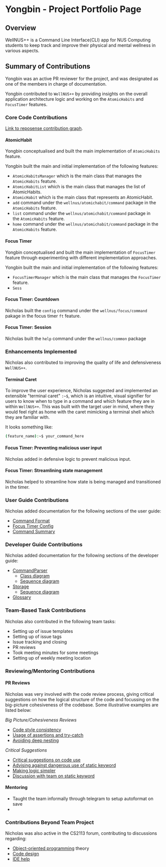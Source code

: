 # Yongbin - Project Portfolio Page

## Overview

WellNUS++ is a Command Line Interface(CLI) app for NUS Computing students to keep track and improve their physical and
mental wellness in various aspects.

## Summary of Contributions

Yongbin was an active PR reviewer for the project, and was designated as one of the members in charge of documentation.

Yongbin contributed to `WellNUS++` by providing insights on the overall application architecture logic and working on
the
`AtomicHabits` and `FocusTimer` features.

### Core Code Contributions

[Link to reposense contribution graph](https://nus-cs2113-ay2223s2.github.io/tp-dashboard/?search=&sort=groupTitle&sortWithin=title&timeframe=commit&mergegroup=&groupSelect=groupByRepos&breakdown=true&checkedFileTypes=docs~functional-code~test-code~other&since=2023-02-17&tabOpen=true&tabType=authorship&tabAuthor=YongbinWang&tabRepo=AY2223S2-CS2113-T12-4%2Ftp%5Bmaster%5D&authorshipIsMergeGroup=false&authorshipFileTypes=docs~functional-code~test-code&authorshipIsBinaryFileTypeChecked=false&authorshipIsIgnoredFilesChecked=false).

#### AtomicHabit

Yongbin conceptualised and built the main implementation of `AtomicHabits` feature.

Yongbin built the main and initial implementation of the following features:

* `AtomicHabitsManager` which is the main class that manages the `AtomicHabits`
  feature.
* `AtomicHabitList` which is the main class that manages the list of
  AtomicHabits.
* `AtomicHabit` which is the main class that represents an AtomicHabit.
* `add` command under the `wellnus/atomichabit/command` package in
  the `AtomicHabits` feature.
* `list` command under the `wellnus/atomichabit/command` package in  
  the `AtomicHabits` feature.
* `home` command under the `wellnus/atomichabit/command` package in
  the `AtomicHabits` feature.

#### Focus Timer

Yongbin conceptualised and built the main implementation of `FocusTimer` feature through
experimenting with different implementation approaches.

Yongbin built the main and initial implementation of the following features:

* `FocusTimerManager` which is the main class that manages the `FocusTimer`
  feature.
* `Sess`

#### Focus Timer: Countdown

Nicholas built the `config` command under the `wellnus/focus/command` pakage in the focus timer `ft` feature.

#### Focus Timer: Session

Nicholas built the `help` command under the `wellnus/common` package

### Enhancements Implemented

Nicholas also contributed to improving the quality of life and defensiveness `WellNUS++`.

#### Terminal Caret

To improve the user experience, Nicholas suggested and implemented an extensible "terminal caret" `:~$`, which
is an intuitive, visual signifier for users to know when to type in a command and which feature
they are in within `WellNUS++`. This was built with the target user in mind,
where they would feel right as home with the caret mimicking a terminal shell which they
are familiar with.

It looks something like:

```bash
(feature_name):~$ your_command_here
```

#### Focus Timer: Preventing malicious user input

Nicholas added in defensive logic to prevent malicious input.

#### Focus Timer: Streamlining state management

Nicholas helped to streamline how state is being managed and transitioned in the timer.

### User Guide Contributions

Nicholas added documentation for the following sections of the user guide:

- [Command Format](https://ay2223s2-cs2113-t12-4.github.io/tp/UserGuide.html#command-format)
- [Focus Timer Config](https://ay2223s2-cs2113-t12-4.github.io/tp/UserGuide.html#configure-the-timer-config)
- [Command Summary](https://ay2223s2-cs2113-t12-4.github.io/tp/UserGuide.html#command-summary)

### Developer Guide Contributions

Nicholas added documentation for the following sections of the developer guide:

- [CommandParser](https://ay2223s2-cs2113-t12-4.github.io/tp/DeveloperGuide.html#commandparser-component)
    - [Class diagram](https://ay2223s2-cs2113-t12-4.github.io/tp/diagrams/CommandParserClass.png)
    - [Sequence diagram](https://ay2223s2-cs2113-t12-4.github.io/tp/diagrams/CommandParserSequence.png)
- [Storage](https://ay2223s2-cs2113-t12-4.github.io/tp/DeveloperGuide.html#storage)
    - [Sequence diagram](https://ay2223s2-cs2113-t12-4.github.io/tp/diagrams/StorageSequence-Saving_Data__Emphasis_on_Storage_Subroutine_.png)
- [Glossary](https://ay2223s2-cs2113-t12-4.github.io/tp/DeveloperGuide.html#glossary)

### Team-Based Task Contributions

Nicholas also contributed in the following team tasks:

- Setting up of issue templates
- Setting up of issue tags
- Issue tracking and closing
- PR reviews
- Took meeting minutes for some meetings
- Setting up of weekly meeting location

### Reviewing/Mentoring Contributions

#### PR Reviews

Nicholas was very involved with the code review process, giving critical suggestions on
how the logical structure of the code and focussing on the big-picture cohesiveness of
the codebase. Some illustrative examples are listed below:

*Big Picture/Cohesiveness Reviews*

- [Code style consistency](https://github.com/AY2223S2-CS2113-T12-4/tp/pull/65#discussion_r1134946097)
- [Usage of assertions and try-catch](https://github.com/AY2223S2-CS2113-T12-4/tp/pull/76#discussion_r1136795952)
- [Avoiding deep nesting](https://github.com/AY2223S2-CS2113-T12-4/tp/pull/155#discussion_r1144643398)

*Critical Suggestions*

- [Critical suggestions on code use](https://github.com/AY2223S2-CS2113-T12-4/tp/pull/27#discussion_r1131190083)
- [Advising against dangerous use of static keyword](https://github.com/AY2223S2-CS2113-T12-4/tp/pull/35#discussion_r1133057443)
- [Making logic simpler](https://github.com/AY2223S2-CS2113-T12-4/tp/pull/155#discussion_r1144648259)
- [Discussion with team on static keyword](https://github.com/AY2223S2-CS2113-T12-4/tp/issues/85#issuecomment-1471569085)

#### Mentoring

- Taught the team informally through telegram to setup autoformat on save
-

### Contributions Beyond Team Project

Nicholas was also active in the CS2113 forum, contributing to discussions regarding:

- [Object-oriented programming](https://github.com/nus-cs2113-AY2223S2/forum/issues/24#issuecomment-1417417500)
  theory
- [Code design](https://github.com/nus-cs2113-AY2223S2/forum/issues/34#issuecomment-1463563460)
- [IDE help](https://github.com/nus-cs2113-AY2223S2/forum/issues/34#issuecomment-1463563460)